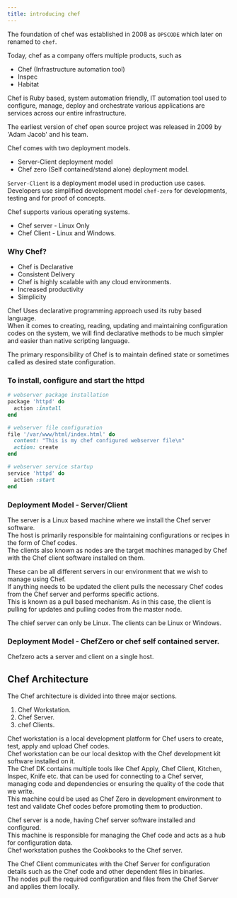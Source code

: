 ```yaml
---
title: introducing chef
---
```


The foundation of chef was established in 2008 as `OPSCODE` which later on renamed to `chef`.  

Today, chef as a company offers multiple products, such as
* Chef (Infrastructure automation tool)
* Inspec
* Habitat

Chef is Ruby based, system automation friendly, IT automation tool used to configure, manage, deploy and 
orchestrate various applications are services across our entire infrastructure.  

The earliest version of chef open source project was released in 2009 by 'Adam Jacob' and his team.  

Chef comes with two deployment models.  
* Server-Client deployment model
* Chef zero (Self contained/stand alone) deployment model.   

`Server-Client` is a deployment model used in production use cases.  
Developers use simplified development model `chef-zero` for developments, testing and for proof of concepts.  

Chef supports various operating systems.    
* Chef server - Linux Only
* Chef Client - Linux and Windows.

### Why Chef?

* Chef is Declarative
* Consistent Delivery
* Chef is highly scalable with any cloud environments.
* Increased productivity
* Simplicity

Chef Uses declarative programming approach used its ruby based language.  
When it comes to creating, reading, updating and maintaining configuration codes on the system, we will
find declarative methods to be much simpler and easier than native scripting language.  

The primary responsibility of Chef is to maintain defined state or sometimes called as desired state
configuration.

### To install, configure and start the httpd

```ruby
# webserver package installation
package 'httpd' do
  action :install
end

# webserver file configuration
file '/var/www/html/index.html' do
  content: "This is my chef configured webserver file\n"
  action: create
end

# webserver service startup
service 'httpd' do
  action :start
end
```

### Deployment Model - Server/Client

The server is a Linux based machine where we install the Chef server software.   
The host is primarily responsible for maintaining configurations or recipes in the form of Chef codes.   
The clients also known as nodes are the target machines managed by Chef with the Chef client software installed on them.

These can be all different servers in our environment that we wish to manage using Chef.  
If anything needs to be updated the client pulls the necessary Chef codes from the Chef server and performs specific actions.   
This is known as a pull based mechanism. As in this case, the client is pulling for updates and pulling codes from the master node.   

The chief server can only be Linux.  The clients can be Linux or Windows.  

### Deployment Model - ChefZero or chef self contained server.

Chefzero acts a server and client on a single host.  

## Chef Architecture

The Chef architecture is divided into three major sections.
1. Chef Workstation.  
2. Chef Server.
3. chef Clients.  

Chef workstation is a local development platform for Chef users to create, test, apply and upload Chef codes.   
Chef workstation can be our local desktop with the Chef development kit software installed on it.   
The Chef DK contains multiple tools like Chef Apply, Chef Client, Kitchen, Inspec, Knife etc. that can
be used for connecting to a Chef server, managing code and dependencies or ensuring the quality of the
code that we write.  
This machine could be used as Chef Zero in development environment to test and validate Chef codes before
promoting them to production.   

Chef server is a node, having Chef server software installed and configured.   
This machine is responsible for managing the Chef code and acts as a hub for configuration data.  
Chef workstation pushes the Cookbooks to the Chef server.   

The Chef Client communicates with the Chef Server for configuration details such as the Chef code and 
other dependent files in binaries.   
The nodes pull the required configuration and files from the Chef Server and applies them locally.  














